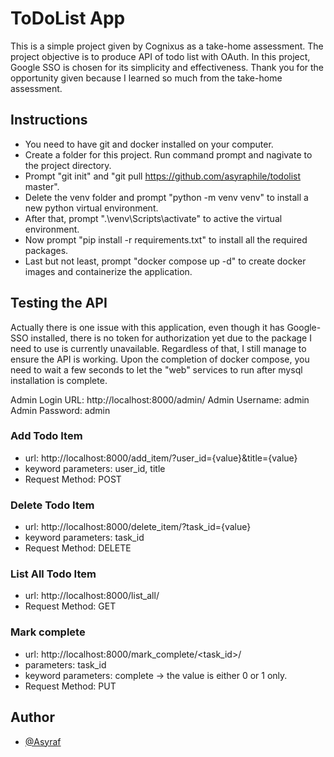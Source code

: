 
# ToDoList App

This is a simple project given by Cognixus as a take-home assessment. The project objective is to produce API of todo list with OAuth. In this project, Google SSO is chosen for its simplicity and effectiveness. Thank you for the opportunity given because I learned so much from the take-home assessment.


## Instructions

- You need to have git and docker installed on your computer.
- Create a folder for this project. Run command prompt and nagivate to the project directory.
- Prompt "git init" and "git pull https://github.com/asyraphile/todolist master".
- Delete the venv folder and prompt "python -m venv venv" to install a new python virtual environment.
- After that, prompt ".\venv\Scripts\activate" to active the virtual environment.
- Now prompt "pip install -r requirements.txt" to install all the required packages.
- Last but not least, prompt "docker compose up -d" to create docker images and containerize the application.


## Testing the API

Actually there is one issue with this application, even though it has Google-SSO installed, there is no token for authorization yet due to the package I need to use is currently unavailable. Regardless of that, I still manage to ensure the API is working. Upon the completion of docker compose, you need to wait a few seconds to let the "web" services to run after mysql installation is complete.

Admin Login URL: http://localhost:8000/admin/
Admin Username: admin
Admin Password: admin

### Add Todo Item
- url: http://localhost:8000/add_item/?user_id={value}&title={value}
- keyword parameters: user_id, title
- Request Method: POST

### Delete Todo Item
- url: http://localhost:8000/delete_item/?task_id={value}
- keyword parameters: task_id
- Request Method: DELETE

### List All Todo Item
- url: http://localhost:8000/list_all/
- Request Method: GET

### Mark complete
- url: http://localhost:8000/mark_complete/<task_id>/
- parameters: task_id
- keyword parameters: complete -> the value is either 0 or 1 only.
- Request Method: PUT



## Author

- [@Asyraf](https://www.github.com/asyraphile)

